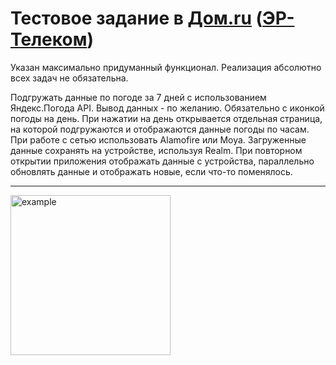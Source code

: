 # Тестовое задание в [Дом.ru](https://dom.ru) ([ЭР-Телеком](https://ertelecom.ru))
Указан максимально придуманный функционал. Реализация абсолютно всех задач не обязательна.

Подгружать данные по погоде за 7 дней с использованием Яндекс.Погода API. Вывод данных - по желанию. Обязательно с иконкой погоды на день. При нажатии на день открывается отдельная страница, на которой подгружаются и отображаются данные погоды по часам. При работе с сетью использовать Alamofire или Moya. Загруженные данные сохранять на устройстве, используя Realm. При повторном открытии приложения отображать данные с устройства, параллельно обновлять данные и отображать новые, если что-то поменялось.

---

<img width="256" alt="example" src="https://raw.githubusercontent.com/asahiocean/ERTelecom-Dom.ru/main/example.gif">
